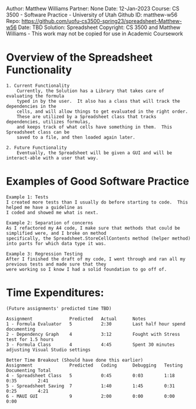 
Author:		Matthew Williams
Partner:	None
Date:		12-Jan-2023
Course:		CS 3500 - Software Practice - University of Utah
Github ID:	matthew-w56
Repo:		https://github.com/uofu-cs3500-spring23/spreadsheet-Matthew-w56
Date:		TBD
Solution:	Spreadsheet
Copyright:	CS 3500 and Matthew Williams - This work may not be copied for use in Academic Coursework


# Overview of the Spreadsheet Functionality

	1. Current Functionality
		Currently, the Solution has a Library that takes care of evaluating the formula
		typed in by the user.  It also has a class that will track the dependencies in the
		cells, and will allow things to get evaluated in the right order.
		These are utilized by a Spreadsheet class that tracks dependencies, utilizes formulas,
		and keeps track of what cells have something in them.  This Spreadsheet class can be
		saved to a file, and then loaded again later.

	2. Future Functionality
		Eventually, the Spreadsheet will be given a GUI and will be interact-able with a user that way.

# Examples of Good Software Practice

	Example 1: Tests
	I created more tests than I usually do before starting to code.  This helped me have a guideline as
	I coded and showed me what is next.

	Example 2: Separation of concerns
	As I refactored my A4 code, I make sure that methods that could be simplified were, and I broke on method
	specifically, the Spreadsheet.StoreCellContents method (helper method) into parts for which data type it was.

	Example 3: Regression Testing
	After I finished the draft of my code, I went through and ran all my previous tests and made sure that they
	were working so I know I had a solid foundation to go off of.

# Time Expenditures:
	(Future assignments' predicted time TBD)

	Assignment				Predicted	Actual		Notes
	1 - Formula Evaluator	5			2:30		Last half hour spend documenting
	2 - Dependency Graph	4			3:12		Fought with Stress test for 1.5 hours
	3 - Formula Class		4			4:45		Spent 30 minutes adjusting Visual Studio settings
	
	Better Time Breakout (Should have done this earlier)
	Assignment				Predicted	Coding		Debugging	Testing		Documenting	Total
	4 - Spreadsheet Class	5			0:45		0:03		1:18		0:35		2:41
	5 - Spreadsheet Saving	7			1:40		1:45		0:31		0:25		4:21
	6 - MAUI GUI			9			2:00		0:00		0:00		0:00		